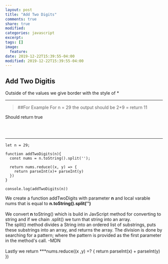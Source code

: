 ```yaml
---
layout: post
title: "Add Two Digits"
comments: true
share: true
modified:
categories: javascript
excerpt:
tags: []
image:
  feature:
date: 2019-12-22T15:39:55-04:00
modified: 2019-12-22T15:39:55-04:00
---
```


## Add Two Digitis

Outside of the values we give border with the style of *

___

> ##For Example
For n = 29 the output should be 2+9 =  return 11<br>

Should return true<br>
##
<br>

___


~~~
let n = 29;

function addTwoDigits(n){
  const nums = n.toString().split('');
  
  return nums.reduce((x, y) => {
    return parseInt(x)+ parseInt(y)
  })
}

console.log(addTwoDigits(n))

~~~

We create a function addTwoDigits with parameter **n** and local varable nums that is equal to **n.toString().split('')**
<br><br>
We convert **n** toString() which is build in JavScript method for converting to string and if we chain .split() we turn that string into an array.
<br>
The split() method divides a String into an ordered list of substrings, puts these substrings into an array, and returns the array. The division is done by searching for a pattern; where the pattern is provided as the first parameter in the method's call. -MDN
<br><br>
Lastly we return ***nums.reduce((x ,y) =? {
  return parseInt(x) + parseInt(y)
})
<br><br>
